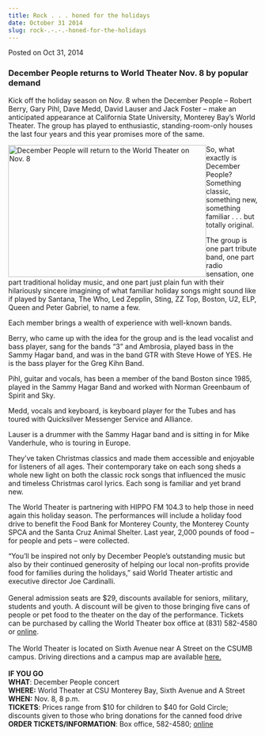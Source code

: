 ```yaml
---
title: Rock . . . honed for the holidays
date: October 31 2014
slug: rock-.-.-.-honed-for-the-holidays
---
```





<span class="date">Posted on Oct 31, 2014    </span>
<h3>December People returns to World Theater Nov. 8 by popular
demand</h3>
<p>Kick off the holiday season on Nov. 8 when the December People &#x2013;
Robert Berry, Gary Pihl, Dave Medd, David Lauser and Jack Foster &#x2013;
make an anticipated appearance at California State University,
Monterey Bay&#x2019;s World Theater. The group has played to enthusiastic,
standing-room-only houses the last four years and this year
promises more of the same.</p>
<p><img alt="December People will return to the World Theater on Nov. 8" src="http://news.csumb.edu/sites/default/files/65/attachments/news/images/decpeo_performance.jpg" style="width:400px; height:267px; float:left">So, what exactly is
December People? Something classic, something new, something
familiar . . . but totally original.</img></p>
<p>The group is one part tribute band, one part radio sensation,
one part traditional holiday music, and one part just plain fun
with their hilariously sincere imagining of what familiar holiday
songs might sound like if played by Santana, The Who, Led Zepplin,
Sting, ZZ Top, Boston, U2, ELP, Queen and Peter Gabriel, to name a
few.</p>
<p>Each member brings a wealth of experience with well-known
bands.</p>
<p>Berry, who came up with the idea for the group and is the lead
vocalist and bass player, sang for the bands &#x201C;3&#x201D; and Ambrosia,
played bass in the Sammy Hagar band, and was in the band GTR with
Steve Howe of YES. He is the bass player for the Greg Kihn
Band.</p>
<p>Pihl, guitar and vocals, has been a member of the band Boston
since 1985, played in the Sammy Hagar Band and worked with Norman
Greenbaum of Spirit and Sky.</p>
<p>Medd, vocals and keyboard, is keyboard player for the Tubes and
has toured with Quicksilver Messenger Service and Alliance.</p>
<p>Lauser is a drummer with the Sammy Hagar band and is sitting in
for Mike Vanderhule, who is touring in Europe.</p>
<p>They&#x2019;ve taken Christmas classics and made them accessible and
enjoyable for listeners of all ages. Their contemporary take on
each song sheds a whole new light on both the classic rock songs
that influenced the music and timeless Christmas carol lyrics. Each
song is familiar and yet brand new.</p>
<p>The World Theater is partnering with HIPPO FM 104.3 to help
those in need again this holiday season. The performances will
include a holiday food drive to benefit the Food Bank for Monterey
County, the Monterey County SPCA and the Santa Cruz Animal Shelter.
Last year, 2,000 pounds of food &#x2013; for people and pets &#x2013; were
collected.</p>
<p>&#x201C;You&#x2019;ll be inspired not only by December People&#x2019;s outstanding
music but also by their continued generosity of helping our local
non-profits provide food for families during the holidays,&#x201D; said
World Theater artistic and executive director Joe Cardinalli.<br>
<br>
General admission seats are $29, discounts available for seniors,
military, students and youth. A discount will be given to those
bringing five cans of people or pet food to the theater on the day
of the performance. Tickets can be purchased by calling the World
Theater box office at (831) 582-4580 or <a href="http://csumb.edu/worldtheater" rel="nofollow">online</a>.<br>
<br>
The World Theater is located on Sixth Avenue near A Street on the
CSUMB campus. Driving directions and a campus map are available
<a href="http://csumb.edu/maps" rel="nofollow">here.</a><br>
<br>
<strong>IF YOU GO</strong><br>
<strong>WHAT</strong>: December People concert<br>
<strong>WHERE:</strong> World Theater at CSU Monterey Bay, Sixth
Avenue and A Street<br>
<strong>WHEN:</strong> Nov. 8, 8 p.m.<br>
<strong>TICKETS</strong>: Prices range from $10 for children to $40
for Gold Circle; discounts given to those who bring donations for
the canned food drive<br>
<strong>ORDER TICKETS/INFORMATION</strong>: Box office, 582-4580;
<a href="http://csumb.edu/worldtheater" rel="nofollow">online</a></br></br></br></br></br></br></br></br></br></br></br></p>





